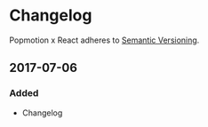 # Changelog

Popmotion x React adheres to [Semantic Versioning](http://semver.org/).

## 2017-07-06

### Added
- Changelog